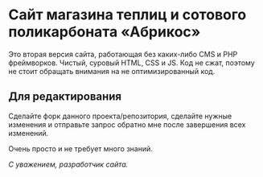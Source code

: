 # Сайт магазина теплиц и сотового поликарбоната «Абрикос» #

Это вторая версия сайта, работающая без каких-либо CMS и PHP фреймворков. Чистый, суровый HTML, CSS и JS.
Код не сжат, поэтому не стоит обращать внимания на не оптимизированный код.

## Для редактирования

Сделайте форк данного проекта/репозитория, сделайте нужные изменения и отправьте запрос обратно мне после завершения всех изменений.

Очень просто и не требует много знаний.

_С уважением, разработчик сайта._